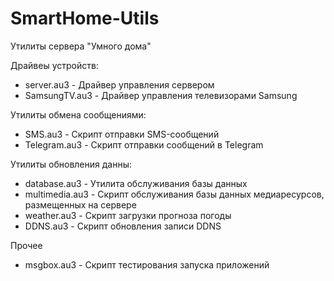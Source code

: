 # SmartHome-Utils
Утилиты сервера "Умного дома"

Драйвеы устройств:
- server.au3 - Драйвер управления сервером
- SamsungTV.au3 - Драйвер управления телевизорами Samsung

Утилиты обмена сообщениями:
- SMS.au3 - Скрипт отправки SMS-сообщений
- Telegram.au3 - Скрипт отправки сообщений в Telegram

Утилиты обновления данны:
- database.au3 - Утилита обслуживания базы данных
- multimedia.au3 - Скрипт обслуживания базы данных медиаресурсов, размещенных на сервере
- weather.au3 - Скрипт загрузки прогноза погоды
- DDNS.au3 - Скрипт обновления записи DDNS

Прочее
- msgbox.au3 - Скрипт тестирования запуска приложений
